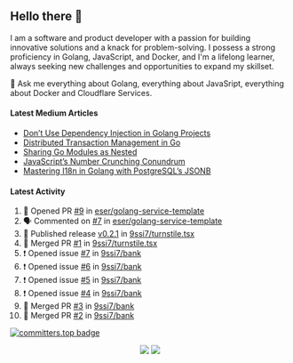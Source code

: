 ## Hello there 👋

I am a software and product developer with a passion for building innovative solutions and a knack for problem-solving. I possess a strong proficiency in Golang, JavaScript, and Docker, and I'm a lifelong learner, always seeking new challenges and opportunities to expand my skillset.

💬 Ask me everything about Golang, everything about JavaSript, everything about Docker and Cloudflare Services.

#### Latest Medium Articles

<!-- ARTICLES:START -->
- [Don’t Use Dependency Injection in Golang Projects](https://9ssi7.medium.com/dont-use-dependency-injection-in-golang-projects-8cbffc19b221?source=rss-ced864c5b828------2)
- [Distributed Transaction Management in Go](https://9ssi7.medium.com/distributed-transaction-management-in-go-2fa9ef7b0350?source=rss-ced864c5b828------2)
- [Sharing Go Modules as Nested](https://medium.com/goturkiye/sharing-go-modules-as-nested-ad64e608b681?source=rss-ced864c5b828------2)
- [JavaScript’s Number Crunching Conundrum](https://9ssi7.medium.com/javascripts-number-crunching-conundrum-c8ad0c546738?source=rss-ced864c5b828------2)
- [Mastering I18n in Golang with PostgreSQL’s JSONB](https://9ssi7.medium.com/mastering-i18n-in-golang-with-postgresqls-jsonb-2631ad50376a?source=rss-ced864c5b828------2)
<!-- ARTICLES:END -->

#### Latest Activity

<!--START_SECTION:activity-->
1. 💪 Opened PR [#9](https://github.com/eser/golang-service-template/pull/9) in [eser/golang-service-template](https://github.com/eser/golang-service-template)
2. 🗣 Commented on [#7](https://github.com/eser/golang-service-template/issues/7#issuecomment-2296357091) in [eser/golang-service-template](https://github.com/eser/golang-service-template)
3. 🚀 Published release [v0.2.1](https://github.com/9ssi7/turnstile.tsx/releases/tag/v0.2.1) in [9ssi7/turnstile.tsx](https://github.com/9ssi7/turnstile.tsx)
4. 🎉 Merged PR [#1](https://github.com/9ssi7/turnstile.tsx/pull/1) in [9ssi7/turnstile.tsx](https://github.com/9ssi7/turnstile.tsx)
5. ❗ Opened issue [#7](https://github.com/9ssi7/bank/issues/7) in [9ssi7/bank](https://github.com/9ssi7/bank)
6. ❗ Opened issue [#6](https://github.com/9ssi7/bank/issues/6) in [9ssi7/bank](https://github.com/9ssi7/bank)
7. ❗ Opened issue [#5](https://github.com/9ssi7/bank/issues/5) in [9ssi7/bank](https://github.com/9ssi7/bank)
8. ❗ Opened issue [#4](https://github.com/9ssi7/bank/issues/4) in [9ssi7/bank](https://github.com/9ssi7/bank)
9. 🎉 Merged PR [#3](https://github.com/9ssi7/bank/pull/3) in [9ssi7/bank](https://github.com/9ssi7/bank)
10. 🎉 Merged PR [#2](https://github.com/9ssi7/bank/pull/2) in [9ssi7/bank](https://github.com/9ssi7/bank)
<!--END_SECTION:activity-->

[![committers.top badge](https://user-badge.committers.top/turkey_private/9ssi7.svg)](https://user-badge.committers.top/turkey_private/9ssi7)

<p align="center">
  <picture>
  <source
    srcset="https://github-readme-stats.vercel.app/api?username=9ssi7&show_icons=true&theme=dark&hide_border=true&border_radius=10"
    media="(prefers-color-scheme: dark)"
  />
  <source
    srcset="https://github-readme-stats.vercel.app/api?username=9ssi7&show_icons=true&hide_border=true&border_radius=10"
    media="(prefers-color-scheme: light), (prefers-color-scheme: no-preference)"
  />
  <img src="https://github-readme-stats.vercel.app/api?username=9ssi7&show_icons=true&hide_border=true&border_radius=10" />
</picture>

<picture>
  <source
    srcset="https://github-readme-streak-stats.herokuapp.com?user=9ssi7&theme=dark&hide_border=true&border_radius=10"
    media="(prefers-color-scheme: dark)"
  />
  <source
    srcset="https://github-readme-streak-stats.herokuapp.com?user=9ssi7&hide_border=true&border_radius=10"
    media="(prefers-color-scheme: light), (prefers-color-scheme: no-preference)"
  />
  <img src="https://github-readme-streak-stats.herokuapp.com?user=9ssi7&hide_border=true&border_radius=10" />
</picture>
</p>
